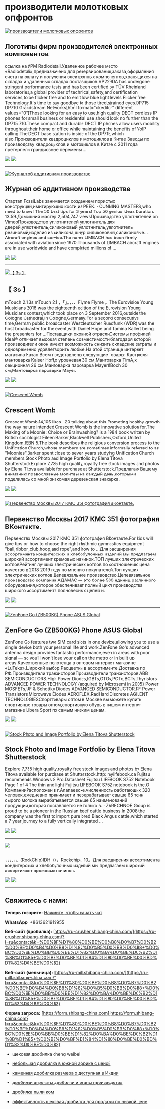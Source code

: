# производители молотковых опфронтов

<a href="https://swt.shibang-china.com/?l=ru&img&k=%D0%BF%D1%80%D0%BE%D0%B8%D0%B7%D0%B2%D0%BE%D0%B4%D0%B8%D1%82%D0%B5%D0%BB%D0%B8+%D0%BC%D0%BE%D0%BB%D0%BE%D1%82%D0%BA%D0%BE%D0%B2%D1%8B%D1%85+%D0%BE%D0%BF%D1%84%D1%80%D0%BE%D0%BD%D1%82%D0%BE%D0%B2" target="_blank">![производители молотковых опфронтов](http://static.shibang-china.com/all-800x300/1397.jpg)</a>

## Логотипы фирм производителей электронных компонентов
ссылка на УРМ Radiodetali.Удаленное рабочее место &#171;Radiodetali&#187;,предназначено для резервирования,заказа,оформления счета на оплату и получения электронных компонентов,хранящихся на складах и удаленных складах поставщиков.VP229DA has undergone stringent performance tests and has been certified by T&#220;V Rheinland laboratories,a global provider of technical,safety,and certification services,to be flicker free and to emit low blue light levels Flicker free Technology.It's time to say goodbye to those tired,strained eyes.DP715 DP710 Grandstream Networks[html format=&quot;ckeditor&quot; different values=&quot;0&quot;]Those looking for an easy to use,high quality DECT cordless IP phones for small business or residential use should look no further than the DP715 710.These compact and durable DECT IP phones allow users mobility throughout their home or office while maintaining the benefits of VoIP calling.The DECT base station is inside of the DP715,which also.Производители квадроциклов и мотоциклов в Китае Заводы по производству квадроциклов и мотоциклов в Китае с 2011 года претерпели грандиозные перемены …


<a href="https://whatsapp.shibangsoft.com/WhatsApp.php" target="_blank" title="WhatsApp">![](http://static.shibang-china.com/icon/whatsapp.png)</a> <a href="https://swt.shibang-china.com/?l=ru&icon&k=%D0%BF%D1%80%D0%BE%D0%B8%D0%B7%D0%B2%D0%BE%D0%B4%D0%B8%D1%82%D0%B5%D0%BB%D0%B8+%D0%BC%D0%BE%D0%BB%D0%BE%D1%82%D0%BA%D0%BE%D0%B2%D1%8B%D1%85+%D0%BE%D0%BF%D1%84%D1%80%D0%BE%D0%BD%D1%82%D0%BE%D0%B2" target="_blank">![](http://static.shibang-china.com/icon/chat-ru.png)</a>

---

<a href="https://swt.shibang-china.com/?l=ru&img&k=%D0%BF%D1%80%D0%BE%D0%B8%D0%B7%D0%B2%D0%BE%D0%B4%D0%B8%D1%82%D0%B5%D0%BB%D0%B8+%D0%BC%D0%BE%D0%BB%D0%BE%D1%82%D0%BA%D0%BE%D0%B2%D1%8B%D1%85+%D0%BE%D0%BF%D1%84%D1%80%D0%BE%D0%BD%D1%82%D0%BE%D0%B2" target="_blank">![Журнал об аддитивном производстве](http://static.shibang-china.com/all-800x300/1457.jpg)</a>

## Журнал об аддитивном производстве
Стартап FossiLabs занимается созданием пористых конструкций,имитирующих кости,из PEEK.&nbsp;&#0183;&#32;CUNNING MASTERS,who need to know! The 50 best tips for 3 years! Top 50 genius ideas Duration: 13:59.Домашний мастер 2,504,747 viewsПроизводство уплотнителей on VimeoПроизводство уплотнителей уплотнитель для дверей,уплотнитель,силиконовый уплотнитель,уплотнитель резиновый,изделия из силикона,шнур силиконовый,силиконовые…Aircraft engines and service.The name LIMBACH has been firmly associated with aviation since 1970.Thousands of LIMBACH aircraft engines are in use worldwide and have completed millions of …


<a href="https://whatsapp.shibangsoft.com/WhatsApp.php" target="_blank" title="WhatsApp">![](http://static.shibang-china.com/icon/whatsapp.png)</a> <a href="https://swt.shibang-china.com/?l=ru&icon&k=%D0%BF%D1%80%D0%BE%D0%B8%D0%B7%D0%B2%D0%BE%D0%B4%D0%B8%D1%82%D0%B5%D0%BB%D0%B8+%D0%BC%D0%BE%D0%BB%D0%BE%D1%82%D0%BA%D0%BE%D0%B2%D1%8B%D1%85+%D0%BE%D0%BF%D1%84%D1%80%D0%BE%D0%BD%D1%82%D0%BE%D0%B2" target="_blank">![](http://static.shibang-china.com/icon/chat-ru.png)</a>

---

<a href="https://swt.shibang-china.com/?l=ru&img&k=%D0%BF%D1%80%D0%BE%D0%B8%D0%B7%D0%B2%D0%BE%D0%B4%D0%B8%D1%82%D0%B5%D0%BB%D0%B8+%D0%BC%D0%BE%D0%BB%D0%BE%D1%82%D0%BA%D0%BE%D0%B2%D1%8B%D1%85+%D0%BE%D0%BF%D1%84%D1%80%D0%BE%D0%BD%D1%82%D0%BE%D0%B2" target="_blank">![【 3s 】](http://static.shibang-china.com/all-800x300/159.jpg)</a>

## 【 3s 】
mTouch 2.1.3s mTouch 2.1 ，「」。，、、Flyme Flyme 。The Eurovision Young Musicians 2016 was the eighteenth edition of the Eurovision Young Musicians contest,which took place on 3 September 2016,outside the Cologne Cathedral,in Cologne,Germany.For a second consecutive time,German public broadcaster Westdeutscher Rundfunk (WDR) was the host broadcaster for the event,with Daniel Hope and Tamina Kallert being the presenters for …Поставщики оконной отраслиСистемы профилей Ideal&#174; отличает высокая степень совместимости,благодаря которой производители окон имеют возможность снизить складские затраты и одновременно удовлетворить любые.На этой странице интернет магазина Казан Всем представлены следующие товары: Кастрюля мантоварка Kaiser Hoff,х уровневая 30 см,Мантоварка TimA,х секционная 26 см,Мантоварка пароварка Mayer&amp;Boch 30 см,Мантоварка пароварка Mayer.


<a href="https://whatsapp.shibangsoft.com/WhatsApp.php" target="_blank" title="WhatsApp">![](http://static.shibang-china.com/icon/whatsapp.png)</a> <a href="https://swt.shibang-china.com/?l=ru&icon&k=%D0%BF%D1%80%D0%BE%D0%B8%D0%B7%D0%B2%D0%BE%D0%B4%D0%B8%D1%82%D0%B5%D0%BB%D0%B8+%D0%BC%D0%BE%D0%BB%D0%BE%D1%82%D0%BA%D0%BE%D0%B2%D1%8B%D1%85+%D0%BE%D0%BF%D1%84%D1%80%D0%BE%D0%BD%D1%82%D0%BE%D0%B2" target="_blank">![](http://static.shibang-china.com/icon/chat-ru.png)</a>

---

<a href="https://swt.shibang-china.com/?l=ru&img&k=%D0%BF%D1%80%D0%BE%D0%B8%D0%B7%D0%B2%D0%BE%D0%B4%D0%B8%D1%82%D0%B5%D0%BB%D0%B8+%D0%BC%D0%BE%D0%BB%D0%BE%D1%82%D0%BA%D0%BE%D0%B2%D1%8B%D1%85+%D0%BE%D0%BF%D1%84%D1%80%D0%BE%D0%BD%D1%82%D0%BE%D0%B2" target="_blank">![Crescent Womb](http://static.shibang-china.com/all-800x300/1372.jpg)</a>

## Crescent Womb
Crescent Womb.14,105 likes &#183; 20 talking about this.Promoting healthy growth the way nature intended,Crescent Womb is the innovative solution for.The Making of a Moonie: Choice or Brainwashing? is a 1984 book written by British sociologist Eileen Barker,Blackwell Publishers,Oxford,United Kingdom,ISBN 5.The book describes the religious conversion process to the Unification Church,whose members are sometimes informally referred to as &quot;Moonies&quot;.Barker spent close to seven years studying Unification Church members.Stock Photo and Image Portfolio by Elena Titova ShutterstockExplore 7,735 high quality,royalty free stock images and photos by Elena Titova available for purchase at Shutterstock.Предлагаю Вашему вниманию православные молитвы на каждый день,которыми поделилась со мной знакомая деревенская знахарка.


<a href="https://whatsapp.shibangsoft.com/WhatsApp.php" target="_blank" title="WhatsApp">![](http://static.shibang-china.com/icon/whatsapp.png)</a> <a href="https://swt.shibang-china.com/?l=ru&icon&k=%D0%BF%D1%80%D0%BE%D0%B8%D0%B7%D0%B2%D0%BE%D0%B4%D0%B8%D1%82%D0%B5%D0%BB%D0%B8+%D0%BC%D0%BE%D0%BB%D0%BE%D1%82%D0%BA%D0%BE%D0%B2%D1%8B%D1%85+%D0%BE%D0%BF%D1%84%D1%80%D0%BE%D0%BD%D1%82%D0%BE%D0%B2" target="_blank">![](http://static.shibang-china.com/icon/chat-ru.png)</a>

---

<a href="https://swt.shibang-china.com/?l=ru&img&k=%D0%BF%D1%80%D0%BE%D0%B8%D0%B7%D0%B2%D0%BE%D0%B4%D0%B8%D1%82%D0%B5%D0%BB%D0%B8+%D0%BC%D0%BE%D0%BB%D0%BE%D1%82%D0%BA%D0%BE%D0%B2%D1%8B%D1%85+%D0%BE%D0%BF%D1%84%D1%80%D0%BE%D0%BD%D1%82%D0%BE%D0%B2" target="_blank">![Первенство Москвы 2017 КМС 351 фотография ВКонтакте.](http://static.shibang-china.com/all-800x300/595.jpg)</a>

## Первенство Москвы 2017 КМС 351 фотография ВКонтакте.
Первенство Москвы 2017 КМС 351 фотография ВКонтакте.For kids will give tips on how to choose the right rhythmic gymnastics equipment &quot;ball,ribbon,club,hoop,and rope&quot;,and how to …Для расширения ассортимента кондитерских и хлебобулочных изделий мы предлагаем широкий ассортимент кремовых начинок.ТОП лучших электрических котловРейтинг лучших электрических котлов по соотношению цена качество в 2018 2019 году по мнению покупателей.Топ лучших электрических котлов.Цепевязальное производство.Цепевязальное производство компании АДАМАС — это более 500 единиц различного оборудования,которое обеспечивает полный цикл производства широкого ассортимента полновесных цепей и.


<a href="https://whatsapp.shibangsoft.com/WhatsApp.php" target="_blank" title="WhatsApp">![](http://static.shibang-china.com/icon/whatsapp.png)</a> <a href="https://swt.shibang-china.com/?l=ru&icon&k=%D0%BF%D1%80%D0%BE%D0%B8%D0%B7%D0%B2%D0%BE%D0%B4%D0%B8%D1%82%D0%B5%D0%BB%D0%B8+%D0%BC%D0%BE%D0%BB%D0%BE%D1%82%D0%BA%D0%BE%D0%B2%D1%8B%D1%85+%D0%BE%D0%BF%D1%84%D1%80%D0%BE%D0%BD%D1%82%D0%BE%D0%B2" target="_blank">![](http://static.shibang-china.com/icon/chat-ru.png)</a>

---

<a href="https://swt.shibang-china.com/?l=ru&img&k=%D0%BF%D1%80%D0%BE%D0%B8%D0%B7%D0%B2%D0%BE%D0%B4%D0%B8%D1%82%D0%B5%D0%BB%D0%B8+%D0%BC%D0%BE%D0%BB%D0%BE%D1%82%D0%BA%D0%BE%D0%B2%D1%8B%D1%85+%D0%BE%D0%BF%D1%84%D1%80%D0%BE%D0%BD%D1%82%D0%BE%D0%B2" target="_blank">![ZenFone Go (ZB500KG) Phone ASUS Global](http://static.shibang-china.com/all-800x300/493.jpg)</a>

## ZenFone Go (ZB500KG) Phone ASUS Global
ZenFone Go features two SIM card slots in one device,allowing you to use a single device both your personal life and work.ZenFone Go's advanced antenna design provides fantastic performance,even in areas with poor signal — so you’ll won’t lose your call on the metro or in built up areas.Качественные полотенца в оптовом интернет магазине &#171;LuTeks&#187;.Широкий выбор.Расцветки в ассортименте.Доставка по РФ.Производители транзисторовПроизводители транзисторов ABB SEMICONDUCTORS.High Power Diodes,IGBTs,GTOs,PCTc,BCTs,Thyristors ADVANCED POWER TECHNOLOGY {acquired by Microsemi in 2005} Power MOSFETs,UF &amp; Schottky Diodes ADVANCED SEMICONDUCTOR.RF Power Transistors,Microwave Diodes AEROFLEX.RadHard Discretes AGILENT TECHNOLOGIESСпорттовары оптом в Москве вы можете купить спортивные товары оптом,спортивную обувь в нашем интернет магазине Libera Sport по самым низким ценам.


<a href="https://whatsapp.shibangsoft.com/WhatsApp.php" target="_blank" title="WhatsApp">![](http://static.shibang-china.com/icon/whatsapp.png)</a> <a href="https://swt.shibang-china.com/?l=ru&icon&k=%D0%BF%D1%80%D0%BE%D0%B8%D0%B7%D0%B2%D0%BE%D0%B4%D0%B8%D1%82%D0%B5%D0%BB%D0%B8+%D0%BC%D0%BE%D0%BB%D0%BE%D1%82%D0%BA%D0%BE%D0%B2%D1%8B%D1%85+%D0%BE%D0%BF%D1%84%D1%80%D0%BE%D0%BD%D1%82%D0%BE%D0%B2" target="_blank">![](http://static.shibang-china.com/icon/chat-ru.png)</a>

---

<a href="https://swt.shibang-china.com/?l=ru&img&k=%D0%BF%D1%80%D0%BE%D0%B8%D0%B7%D0%B2%D0%BE%D0%B4%D0%B8%D1%82%D0%B5%D0%BB%D0%B8+%D0%BC%D0%BE%D0%BB%D0%BE%D1%82%D0%BA%D0%BE%D0%B2%D1%8B%D1%85+%D0%BE%D0%BF%D1%84%D1%80%D0%BE%D0%BD%D1%82%D0%BE%D0%B2" target="_blank">![Stock Photo and Image Portfolio by Elena Titova Shutterstock](http://static.shibang-china.com/all-800x300/455.jpg)</a>

## Stock Photo and Image Portfolio by Elena Titova Shutterstock
Explore 7,735 high quality,royalty free stock images and photos by Elena Titova available for purchase at Shutterstock.http: mylifebook.ca Fujitsu recommends Windows 8 Pro.Datasheet Fujitsu LIFEBOOK S752 Notebook Page 1 of 4 The thin and light Fujitsu LIFEBOOK S752 notebook is the.О КомпанииРасположен в г.Алапаевске,численность работающих 320 человек,ежедневно принимает и перерабатывает свыше 65 тонн сырого молока вырабатывается свыше 65 наименований продукции,которая поставляется не только в.&nbsp;&#0183;&#32;ZARECHNOE Group is proud to be a pioneer in the Russian beef cattle business.In 2008 the company was the first to import pure bred Black Angus cattle,which started a 7 year journey to a fully vertically integrated …


<a href="https://whatsapp.shibangsoft.com/WhatsApp.php" target="_blank" title="WhatsApp">![](http://static.shibang-china.com/icon/whatsapp.png)</a> <a href="https://swt.shibang-china.com/?l=ru&icon&k=%D0%BF%D1%80%D0%BE%D0%B8%D0%B7%D0%B2%D0%BE%D0%B4%D0%B8%D1%82%D0%B5%D0%BB%D0%B8+%D0%BC%D0%BE%D0%BB%D0%BE%D1%82%D0%BA%D0%BE%D0%B2%D1%8B%D1%85+%D0%BE%D0%BF%D1%84%D1%80%D0%BE%D0%BD%D1%82%D0%BE%D0%B2" target="_blank">![](http://static.shibang-china.com/icon/chat-ru.png)</a>

---

<a href="https://swt.shibang-china.com/?l=ru&img&k=%D0%BF%D1%80%D0%BE%D0%B8%D0%B7%D0%B2%D0%BE%D0%B4%D0%B8%D1%82%D0%B5%D0%BB%D0%B8+%D0%BC%D0%BE%D0%BB%D0%BE%D1%82%D0%BA%D0%BE%D0%B2%D1%8B%D1%85+%D0%BE%D0%BF%D1%84%D1%80%D0%BE%D0%BD%D1%82%D0%BE%D0%B2" target="_blank">![](http://static.shibang-china.com/all-800x300/76.jpg)</a>

## 
，，，、，。(RockChip)IDH（），Rockchip，10。Для расширения ассортимента кондитерских и хлебобулочных изделий мы предлагаем широкий ассортимент кремовых начинок.

<a href="https://whatsapp.shibangsoft.com/WhatsApp.php" target="_blank" title="WhatsApp">![](http://static.shibang-china.com/icon/whatsapp.png)</a> <a href="https://swt.shibang-china.com/?l=ru&icon&k=%D0%BF%D1%80%D0%BE%D0%B8%D0%B7%D0%B2%D0%BE%D0%B4%D0%B8%D1%82%D0%B5%D0%BB%D0%B8+%D0%BC%D0%BE%D0%BB%D0%BE%D1%82%D0%BA%D0%BE%D0%B2%D1%8B%D1%85+%D0%BE%D0%BF%D1%84%D1%80%D0%BE%D0%BD%D1%82%D0%BE%D0%B2" target="_blank">![](http://static.shibang-china.com/icon/chat-ru.png)</a>

---
## Свяжитесь с нами:

**Теперь говорите:** [Нажмите, чтобы начать чат](https://swt.shibang-china.com?l=ru&contact&k=%D0%BF%D1%80%D0%BE%D0%B8%D0%B7%D0%B2%D0%BE%D0%B4%D0%B8%D1%82%D0%B5%D0%BB%D0%B8+%D0%BC%D0%BE%D0%BB%D0%BE%D1%82%D0%BA%D0%BE%D0%B2%D1%8B%D1%85+%D0%BE%D0%BF%D1%84%D1%80%D0%BE%D0%BD%D1%82%D0%BE%D0%B2)

**WhatsApp:**  [+8613621919955](https://whatsapp.shibangsoft.com/WhatsApp.php)

**Веб-сайт (дробилка):** [https://ru-crusher.shibang-china.com/](https://ru-crusher.shibang-china.com/?l=ru&contact&k=%D0%BF%D1%80%D0%BE%D0%B8%D0%B7%D0%B2%D0%BE%D0%B4%D0%B8%D1%82%D0%B5%D0%BB%D0%B8+%D0%BC%D0%BE%D0%BB%D0%BE%D1%82%D0%BA%D0%BE%D0%B2%D1%8B%D1%85+%D0%BE%D0%BF%D1%84%D1%80%D0%BE%D0%BD%D1%82%D0%BE%D0%B2)

**Веб-сайт (мельница):** [https://ru-mill.shibang-china.com/](https://ru-mill.shibang-china.com/?l=ru&contact&k=%D0%BF%D1%80%D0%BE%D0%B8%D0%B7%D0%B2%D0%BE%D0%B4%D0%B8%D1%82%D0%B5%D0%BB%D0%B8+%D0%BC%D0%BE%D0%BB%D0%BE%D1%82%D0%BA%D0%BE%D0%B2%D1%8B%D1%85+%D0%BE%D0%BF%D1%84%D1%80%D0%BE%D0%BD%D1%82%D0%BE%D0%B2)

**Форма запроса:** [https://form.shibang-china.com](https://form.shibang-china.com?l=ru&contact&k=%D0%BF%D1%80%D0%BE%D0%B8%D0%B7%D0%B2%D0%BE%D0%B4%D0%B8%D1%82%D0%B5%D0%BB%D0%B8+%D0%BC%D0%BE%D0%BB%D0%BE%D1%82%D0%BA%D0%BE%D0%B2%D1%8B%D1%85+%D0%BE%D0%BF%D1%84%D1%80%D0%BE%D0%BD%D1%82%D0%BE%D0%B2)

* [щековая дробилка cheng weibei](../125/%D1%89%D0%B5%D0%BA%D0%BE%D0%B2%D0%B0%D1%8F%20%D0%B4%D1%80%D0%BE%D0%B1%D0%B8%D0%BB%D0%BA%D0%B0%20cheng%20weibei.md)

* [небольшая дробилка в южной африке с ценой](../121/%D0%BD%D0%B5%D0%B1%D0%BE%D0%BB%D1%8C%D1%88%D0%B0%D1%8F%20%D0%B4%D1%80%D0%BE%D0%B1%D0%B8%D0%BB%D0%BA%D0%B0%20%D0%B2%20%D1%8E%D0%B6%D0%BD%D0%BE%D0%B9%20%D0%B0%D1%84%D1%80%D0%B8%D0%BA%D0%B5%20%D1%81%20%D1%86%D0%B5%D0%BD%D0%BE%D0%B9.md)

* [каменная дробилка размера x доступная в Индии](../123/%D0%BA%D0%B0%D0%BC%D0%B5%D0%BD%D0%BD%D0%B0%D1%8F%20%D0%B4%D1%80%D0%BE%D0%B1%D0%B8%D0%BB%D0%BA%D0%B0%20%D1%80%D0%B0%D0%B7%D0%BC%D0%B5%D1%80%D0%B0%20x%20%D0%B4%D0%BE%D1%81%D1%82%D1%83%D0%BF%D0%BD%D0%B0%D1%8F%20%D0%B2%20%D0%98%D0%BD%D0%B4%D0%B8%D0%B8.md)

* [дробилки агрегаты дробилки и этапы производства](../121/%D0%B4%D1%80%D0%BE%D0%B1%D0%B8%D0%BB%D0%BA%D0%B8%20%D0%B0%D0%B3%D1%80%D0%B5%D0%B3%D0%B0%D1%82%D1%8B%20%D0%B4%D1%80%D0%BE%D0%B1%D0%B8%D0%BB%D0%BA%D0%B8%20%D0%B8%20%D1%8D%D1%82%D0%B0%D0%BF%D1%8B%20%D0%BF%D1%80%D0%BE%D0%B8%D0%B7%D0%B2%D0%BE%D0%B4%D1%81%D1%82%D0%B2%D0%B0.md)

* [дробилка пыли ком](../121/%D0%B4%D1%80%D0%BE%D0%B1%D0%B8%D0%BB%D0%BA%D0%B0%20%D0%BF%D1%8B%D0%BB%D0%B8%20%D0%BA%D0%BE%D0%BC.md)

* [эффективность щековая дробилка для продажи по низкой цене](../122/%D1%8D%D1%84%D1%84%D0%B5%D0%BA%D1%82%D0%B8%D0%B2%D0%BD%D0%BE%D1%81%D1%82%D1%8C%20%D1%89%D0%B5%D0%BA%D0%BE%D0%B2%D0%B0%D1%8F%20%D0%B4%D1%80%D0%BE%D0%B1%D0%B8%D0%BB%D0%BA%D0%B0%20%D0%B4%D0%BB%D1%8F%20%D0%BF%D1%80%D0%BE%D0%B4%D0%B0%D0%B6%D0%B8%20%D0%BF%D0%BE%20%D0%BD%D0%B8%D0%B7%D0%BA%D0%BE%D0%B9%20%D1%86%D0%B5%D0%BD%D0%B5.md)